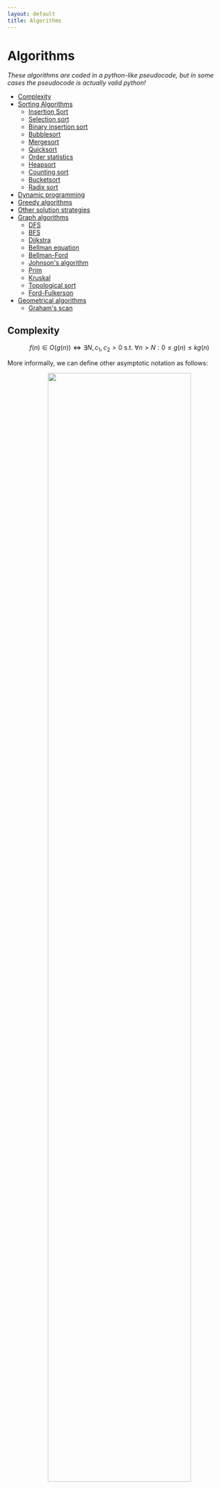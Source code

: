 ```yaml
---
layout: default
title: Algorithms
---
```


# Algorithms

*These algorithms are coded in a python-like pseudocode, but in some cases the pseudocode is actually valid python!*

<!-- TOC -->
- [Complexity](#complexity)
- [Sorting Algorithms](#sorting-algorithms)
    - [Insertion Sort](#insertion-sort)
    - [Selection sort](#selection-sort)
    - [Binary insertion sort](#binary-insertion-sort)
    - [Bubblesort](#bubblesort)
    - [Mergesort](#mergesort)
    - [Quicksort](#quicksort)
    - [Order statistics](#order-statistics)
    - [Heapsort](#heapsort)
    - [Counting sort](#counting-sort)
    - [Bucketsort](#bucketsort)
    - [Radix sort](#radix-sort)
- [Dynamic programming](#dynamic-programming)
- [Greedy algorithms](#greedy-algorithms)
- [Other solution strategies](#other-solution-strategies)
- [Graph algorithms](#graph-algorithms)
    - [DFS](#dfs)
    - [BFS](#bfs)
    - [Dijkstra](#dijkstra)
    - [Bellman equation](#bellman-equation)
    - [Bellman-Ford](#bellman-ford)
    - [Johnson's algorithm](#johnsons-algorithm)
    - [Prim](#prim)
    - [Kruskal](#kruskal)
    - [Topological sort](#topological-sort)
    - [Ford-Fulkerson](#ford-fulkerson)
- [Geometrical algorithms](#geometrical-algorithms)
    - [Graham's scan](#grahams-scan)
<!-- /TOC -->

## Complexity 

$$f(n) \in O(g(n)) \Longleftrightarrow \exists N, c_1, c_2 >0 \text{ s.t. } \forall n > N: 0 \leq g(n) \leq k g(n) $$

More informally, we can define other asymptotic notation as follows: 

<center>
<img src="{{ site.imageurl }}note_img/asymptotic_notation.png" style="width:80%;"/>
</center>

In the analysis of algorithms, many assumptions about hardware and basic operations must be made, e.g. array access is constant time. 

## Sorting Algorithms

- Sorting is important because we can use binary search on sorted arrays in $O(\log n)$ time.
- In the worst case, $\Theta(n)$ exchanges will be needed. 
- Comparison-based algorithms require at least $\Omega(n\lg n)$ comparisons.

### Insertion Sort

Maintain a sorted section of the array, then insert new items into the correct position.

```python
def insertion_sort(a):
    for i in range(1, len(a)):
        # assert first i positions sorted
        j = i - 1
        while j >= 0 and a[j] > a[j+1]:
            swap(j, j+1)
            j -= 1  
```

- Inserting the last element needs at most $n-1$ comparisons and swaps. The second last element requires $n-2$...

$$T(n) = 2 (1 + 2 + \cdots + n - 1) = n(n-1)$$

- So insertion sort is $O(n^2)$. That said, it has a very small constant term so is often faster than $O(n \lg n)$ algorithms for small *n*. 
- It is stable as long as we only swap if the element is larger than the key.

### Selection sort 

At each iteration, find the minimum of the remaining array and swap it to the current index. 

```python
def selection_sort(a):
    for i in range(len(a)):
        swap(i, argmin(a[i:end]))
```

$O(n^2)$ and unstable. Its only advantage is that it is easy to analyse.

### Binary insertion sort

Same as insertion sort, except we find the correct position using binary partitioning.

```python
def binary_insertion_sort(a):
    for i in range(1, len(a)):
        hi = i
        lo = 0
        while lo < hi:
            j = (hi + lo) // 2
            if a[i] > a[j]:
                lo = j + 1
            else:
                hi = j
        
        # Swap a[i] into the right place
        tmp = a[i]
        for j from i - 1 down to (hi - 1):
            a[j+1] = a[j]
        a[hi] = tmp
```

Binary insertion sort will be preferred to insertion sort when comparisons are expensive, but the swapping costs mean that it is still $O(n^2)$.

### Bubblesort

In each pass, go through the list swapping adjacent elements as needed. If no swaps are done in a pass, the array is sorted. 

```python
def bubblesort(a):
    while True:
        didSwap = False
        for i in range(len(a) - 1):
            if a[i] > a[i+1]:
                swap(i, i+1)
                didSwap = True
        if not didSwap:
            break
```

- In the worst case, an element will be *n* positions away from its final position, so the complexity is $O(n^2)$.
- Stable

### Mergesort

Divide and conquer algorithm that splits the list in two then recursively sorts each half, before merging sorted lists.

```python
def mergesort(a, lo, hi):
    if lo < hi:
        mid = (lo + hi) // 2
        mergesort(a, lo, mid)
        mergesort(a, mid+1, hi)
        merge(a, lo, mid, hi)
        
def merge(a, lo, mid, hi):
    # both these subarrays are sorted
    l = a[lo: mid]
    r = a[mid+1 : hi]
    
    aux = [] * (len(l) + len(r))
    
    i = lo
    j = mid + 1
    
    for k in range(len(aux)):
        if i > mid: # fill using right only 
            aux[k] = aux[j]
            j += 1
        else if j > hi: # fill using left only
            aux[k] = a[i]
            i += 1
        else if a[i] <= a[j]: # otherwise compare
            aux[k] = a[i]
            i += 1
        else:
            aux[k] = a[j]
            j += 1
```

- $\Theta (n \lg n)$ runtime, but requires $O(n)$ extra space.
- Mergesort is stable because there is no reordering of equal elements.
- Mergesort can instead be implemented bottom-up, merging pairs, then pairs of pairs, then pairs of fours, etc.

```python
def mergesort(a):
    step = 1
    while (step < len(a)):
        for lo in range(0, len(a), 2*step):
            mid = lo + step - 1;
            hi = min(lo + 2*step - 1, len(a) - 1);
            merge(aux, lo, mid, hi);    
```

### Quicksort

Choose the last item as the pivot, then partition the array into items ≤ the pivot and items > pivot. Put the pivot in the middle then recursively sort left and right.

```python
def quicksort(a):
    pivot = a[len(a) - 1]
    i = 0
    j = len(a) - 2
    
    while i <= j:
        if a[i] > pivot and a[j] <= pivot:
            swap(i, j)
            i += 1
            j -= 1
        else if a[i] <= pivot:
            i += 1
        else: j -= 1
        
    # ASSERT i == j + 1
    # ASSERT all items to the left of i <= pivot
    swap(j, len(a) - 1)
    quicksort(a[0:j])
    quicksort(a[j+1:end])
```

- $O(n \lg n)$ average case, $O(n^2)$ worst case.
- Requires $O(\lg n)$ additional space to store stack frames, but $O(n)$ in the worst case.
- Unstable.

### Order statistics 

A quicksort-like algorithm can be used to compute the median and, more generally, **order statistics**.

1. Select a pivot and partition the array into subarrays of size $p$ and $n-p$
2. If $k < p$, recursively look for the kth item in the lower partition. 
3. Otherwise recurse into the upper partition to find rank $k-p$

This has recurrence:

$$T(n) = f(n/2) + kn = O(n)$$

However, the worst case is $O(n^2)$ as with quicksort. There exists a guaranteed linear time algorithm but it is much more complicated.

### Heapsort

1. Turn the array into a max-heap in $O(n)$
2. Swap last item with max, reduce heapsize, then heapify down.
3. Repeat until heapsize is 0.

```python
def heapsort(a):
    for i in range(len(a) // 2, 0 included):
        heapify(a[i], i, len(a))
            
    for k in range(len(a), 1):
        # a[0:k] is a max-heap
        # a[k:end] is sorted
        swap(0, k - 1)
        heapify(a, 0, k-1)
        
def heapify(a, iRoot, iEnd):
    if a[iRoot] satisfies max-heap:
        return
    
    j = largest child of iRoot
    swap(iRoot, j)
    heapify(a, j, iEnd)
```

Runtime $O(n \lg n)$

### Counting sort 

Counting sort does not require comparisons. Assuming that the inputs are positive integers within some range, it counts the number of each element, then finds the cumulative sum, from which we can identify exactly where a given element should go.

```python
def counting_sort(a):
    count = [0] * max(a)
    for x in a:
        count[x] += 1
    # cumulate
    for i in range(1, len(count)):
        count[i] += count[i-1]
    
    sorted = [0] * len(a)
    for i in range(len(a) - 1, 0 included):
        idx = count[a[i]] - 1
        sorted[idx] = a[i]
        count[a[i]] -= 1
    return sorted
```

- It is a stable sorting algorithm, with $\Theta(n)$ cost.

### Bucketsort

Bucketsort creates an array of buckets (linked lists), with the assumption that elements will fall into these buckets uniformly. We can then run insertion sort within each bucket before concatenating the buckets into a sorted array. 

```python
def bucket_sort(a):
    # assuming that elements are drawn uniformly from [0,1]
    n = len(a)
    bucketWidth = 1/n
    buckets = new [] of length n
    
    for x in a:
        idx = int(x / bucketWidth)
        bucket[idx].next = x
    
    sorted = []
    for b in buckets:
        insertion_sort(b)
        sorted.append(b)
    return b
```

We use insertion sort because each bucket should contain only one element on average. But the worst case is still $O(n^2)$ as a result.

### Radix sort

Assuming all elements have the same number of digits, we use a stable sort each column *starting from the least significant digit*.

```python
def radix_sort(a, d):
    for i in range(1, d):
        stable_sort(a on digit i)
```

$O(n)$ if counting sort is used for digits.

## Dynamic programming

Dynamic programming tends to be useful when problems have the following features:

1. There exist many choices each with some 'score'
2. The optimal solution is composed of optimal solutions to subproblems
3. The subproblems overlap.

**Memoization** is a technique often used in top-down dynamic programming:

- Memoization is a time-space trade-off which in which results to computations are stored (in an array or hashtable) so we don't have to recompute results. 
- The table will be persistent between function calls, and every invocation will check whether its arguments correspond to a previously-computed result. If so, we can return it in constant time.

## Greedy algorithms

- At every stage, choose the 'current best action' without considering the values of the actions in subsequent states.
- It is necessary to prove that the greedy choice plus an optimal solution to the subproblem leads to an overall optimum solution.
- Most greedy problems can be solved as DP problems but the greedy approach is more efficient (when valid).

## Other solution strategies

- Recognise a variant of a known problem, e.g. Graham's scan efficiently utilises a subroutine to compare the positions of two vectors.
- Divide and conquer (e.g. mergesort):
    - If the problem instance is small enough, solve it by brute force.
    - Otherwise, divide the problem into two parts.
    - Recursively solve the smaller problems
    - Recombine the solutions to smaller problems
- Backtracking: have one part of the algorithm explore sensibly, with another backtracking as needed.

## Graph algorithms 

- [Graphs]({{ site.imageurl }}../notes/1A_graphs.pdf)
- [Networks and flows]({{ site.imageurl }}../notes/1A_networks_flows.pdf)


### DFS

Used to traverse or search a graph. 

```python
def dfs(g, s):
    for v in g.vertices:
        v.visited = False
    s.visited = True

    stack = Stack()
    stack.push(s)
    
    while not stack.empty():
        v = stack.pop()
        for w in v.neighbours:
            if not w.visited:
                stack.push(w)
            w.visited = True
```
- $O(V+E)$ runtime

### BFS

Used to traverse or search a graph. 

```python
def bfs(g, s):
    for v in g.vertices:
        v.visited = False
    s.visited = True

    q = new Queue()
    q.push(s)
    
    while not q.empty():
        v = q.pop()
        for w in v.neighbours():
            if not w.visited:
                q.push(w)
            w.visited = True
```

- To use DFS or BFS to find a path, we just have to update a `previous` field for each node, then walk back from the target to the start.
- $O(V+E)$ runtime

### Dijkstra

- After running Dijkstra, the `distance` field contains the minimum distance from `s` to that vertex. 
- Similar to BFS, except we use a priority queue to store vertices. If we visit a vertex that has already been seen, we update its distance and its position in the priority queue. 

```python
def dijkstra(g, s):
    for v in g.vertices:
        v.distance = infinity
    s.distance = 0
    
    pq = PriorityQueue(sortkey = lambda v: v.distance)
    pq.push(s)
    
    while not pq.empty():
        v = pq.popmin()
        for (w, edgecost) in v.neighbours:
            dist = v.distance + edgecost
            if dist < w.distance:
                w.distance = dist
                
                if w in pq:
                    pq.decreasekey(w)
                else: 
                    pq.push(w) 
```

- $O(E + V \log V)$ runtime

### Bellman equation

- Used to find minweight path (i.e same as Dijkstra but works for negative weights)
- $W_{ij}$ is the minweight action to go from state *i* to *j*:

$$W_{ij} = \begin{cases}
0, & i = j\\
\text{weight}(i \to j), & \text{if there is an edge} \\
\infty, & \text{otherwise} \\
\end{cases}$$

- The minimal weight path from *i* to *j* in *l* steps is denoted by $M_{ij}^{(l)}$. We can compute it with dynamic programming.

$$\begin{aligned} M_{ij}^{(1)} &= W_{ij} \\
M_{ij}^{(l)} &= \min_k \{ W_{ik} + M_{kj}^{(l-1)}\}
\end{aligned}$$

- This can be formulated as a matrix multiplication, where $x \wedge y \equiv \min(x,y), n = \|V\|$.

$$M_{ij}^{(l)} = (W_{i1} + M_{1j}^{(l-1)}) \wedge (W_{i2} + M_{2j}^{(l-1)}) \wedge \cdots \wedge (W_{in} + M_{nj}^{(l-1)})$$

- This is a brute force algorithm requiring $\log V$ matrix multiplications, so runtime is $O(V^3 \log V)$.

### Bellman-Ford

- Used to find the minweight path (i.e same as Dijkstra but works for negative weights)
- Relax all the edges in a graph, for $V-1$ passes. If there are any changes in the last round, there is a negative weight cycle.

```python
def bellman_ford(g, s):
    for v in g.vertices:
        v.minweight = infinity
    s.minweight = 0
    
    # relax all edges
    repeat len(g.vertices) - 1 times:
        for (u, v, c) in g.edges:
            if v.minweight > (u.minweight + c):
                v.minweight = u.minweight + c

    # check for negative cycles in last pass
    for (u, v, c) in v.edges:
        if v.minweight > u.minweight + c:
            raise NegativeWeightCycle()
```

$O(VE)$ runtime.

### Johnson's algorithm

- Find the minimal weight paths between all pairs of vertices
- Uses Bellman-Ford once to check for negative weight cycles, then makes weights positive and uses Dijkstra on every vertex.

```python
def johnson(g):
    h = new Graph()
    h.add_vertex(s, weights=[0, 0, 0,...])
    
    bellman_ford(g, s)
    
    # Make edges positive
    for (u, v) in g.edges:
        w(u -> v) = h.u.distance + w(u -> v) - h.v.distance
    
    for v in g.vertices:
        dijkstra(g, v)
```

Runtime $O(VE + V^2 log V)$

### Prim

- Greedy algorithm to find a minimum spanning tree by choosing the lowest weight connector to a new vertex
- Very similar to Dijkstra, except:
    - need to keep track of the tree
    - update distance from tree instead of distance from start
- Returns the list of edges in the MST.

```python
def prim(g, s):
    for v in g.vertices:
        v.distance = infinity
        v.in_tree = False
        
    s.come_from = None
    s.distance = 0
    s.in_tree = True
    
    pq = new PriorityQueue(sortkey = lambda v: v.distance)
    
    while not pq.empty():
        v = pq.popmin()
        v.in_tree = True 
        
        for (w, edgeweight) in v.neighbours:
            if edgeweight < w.distance and (not w.in_tree):
                w.distance = edgeweight
                w.come_from = v
                if w in pq:
                    pq.decreasekey()
                else:
                    pq.push(w)
    
    return [(w, w.come_from) for w in g.vertices excluding s]
```

Runtime the same as Dijkstra, i.e $O(E + V \log V)$.

### Kruskal

- Builds a minimum spanning tree by greedily merging subtrees, starting with *V* trees of order 0.

```python
def kruskal(g):
    tree_edges = []
    partition = DisjointSet() 
    
    for v in g.vertices:
        partition.add_singleton(v)
        
    edges = sorted(g.edges, sortkey = edgeweight)
    
    for (u, v, edgeweight) in edges:
        p = partition.get_set_with(u)
        q = partition.get_set_with(v)
        
        if p != q:
            tree_edges.append((u, v))
            parition.merge(p, q)
            
    return tree_edges
```

Runtime is dominated by the sort: $O(E \log E) = O(E \log V)$.


### Topological sort 

- Recursive DFS (for all nodes), prepend to list once `visit(v)` returns.

```python
def topological_sort(g):
    for v in g.vertices:
        v.visited = False
        # v.colour = "white"
    
    totalorder = []

    for v in g.vertices:
        if not v.visited: 
            visit(v, totalorder)

    return totalorder
            
def visit(v, totalorder):
    v.visited = True
    # v.colour = "grey"
    for w in v.neighbours:
        if not w.visited:
            visit(w, totalorder)
    totalorder.prepend(v)
    # v.colour = "black"
```

Same runtime as DFS: $O(V+E)$

### Ford-Fulkerson

- Finds the maximal flow in a network (a graph where edges have positive capacities).
- While possible:
    - find an augmenting path in the residual graph by looking for spare capacity or removing it when there is an excess
    - compute the bottleneck capacity of the augmenting path
    - augment the flow in the original graph


```python
def find_augmenting_path(g):
    # helper graph
    h = new Graph(g.vertices)
    
    for each pair of vertices (v,w) in g:
        if f(v -> w) < c(v -> w):
            h.add_forward_edge(v -> w)
        if f(w -> v) > 0: 
            h.add_backward_edge(v -> w)
        if h contains path(s to t):
            return path
        else:
            # no more paths
            return None

def ford_fulkerson(g, s, t):
    # zero flow initially
    for (u, v) in g.edges:
        f(u -> v) = 0
    
    while True:
        p = find_augmenting_path()
        
        if p is None:
            break

        delta = infinity # bottleneck
        for each edge (v1, v2) in p:
            if edge.forwards:
                delta = min(delta, c(v1 -> v2) - f(v1 -> v2))
            else:
                delta = min(delta, f(v2 -> v1))
                
        # Augment flow
        for each edge (v1, v2) in p:
            if edge.forwards: 
                f(v1 -> v2) += delta
            else:
                f(v2 -> v1) -= delta
```

Runtime is $O(Ef^*)$

## Geometrical algorithms

[Geometrical algorithms notes]({{ site.imageurl }}../notes/1A_geometrical_algo.pdf)

### Graham's scan

Used to find the corner points on a convex hull.

```python
def graham_scan(points):
    let r0 be the lowest point
    r = [r1, r2, r3, ..., rn]  = sort(points, sortkey=r.angle)
    
    S = new Stack([r1, r2, r3])
    for i in range(3, n):
        while r[i] is not on the left of the segment(S.first(), S.second()):
            S.pop()
        S.push(r[i])
    return S
```

Runtime is $O(n \log n)$ from sorting the points.